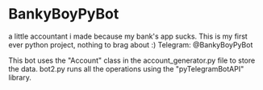 # BankyBoyPyBot
a little accountant i made because my bank's app sucks. This is my first ever python project, nothing to brag about :) Telegram: @BankyBoyPyBot

This bot uses the "Account" class in the account_generator.py file to store the data.
bot2.py runs all the operations using the "pyTelegramBotAPI" library.

